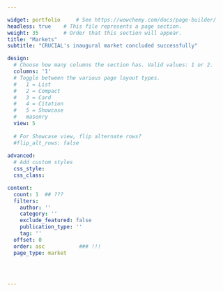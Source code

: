 ```yaml
---

widget: portfolio     # See https://wowchemy.com/docs/page-builder/
headless: true    # This file represents a page section.
weight: 35        # Order that this section will appear.
title: "Markets"
subtitle: "CRUCIAL's inaugural market concluded successfully"

design:
  # Choose how many columns the section has. Valid values: 1 or 2.
  columns: '1'
  # Toggle between the various page layout types.
  #   1 = List
  #   2 = Compact
  #   3 = Card
  #   4 = Citation
  #   5 = Showcase  
  #   masonry
  view: 5
  
  # For Showcase view, flip alternate rows?
  #flip_alt_rows: false  
  
advanced:  
  # Add custom styles
  css_style:
  css_class:

content: 
  count: 1  ## ???
  filters:
    author: ''
    category: ''
    exclude_featured: false
    publication_type: ''
    tag: ''
  offset: 0
  order: asc           ### !!!
  page_type: market      




---
```





<br>
